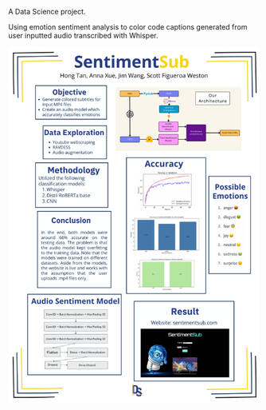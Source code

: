 A Data Science project.

Using emotion sentiment analysis to color code captions generated from user inputted audio transcribed with Whisper.

![Poster](sentimentsub.png)

